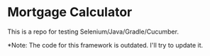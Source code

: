 # Mortgage Calculator

This is a repo for testing Selenium/Java/Gradle/Cucumber.


*Note: The code for this framework is outdated. I'll try to update it.